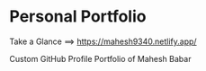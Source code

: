 # Personal Portfolio 
 
Take a Glance ==> https://mahesh9340.netlify.app/

Custom GitHub Profile Portfolio of Mahesh Babar
